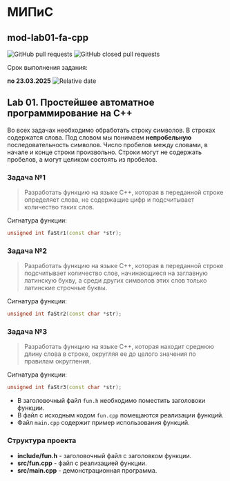 #  МИПиС
## mod-lab01-fa-cpp


![GitHub pull requests](https://img.shields.io/github/issues-pr/UNN-IASR/mod-lab01-fa-cpp)
![GitHub closed pull requests](https://img.shields.io/github/issues-pr-closed/UNN-IASR/mod-lab01-fa-cpp)

Срок выполнения задания:

**по 23.03.2025** ![Relative date](https://img.shields.io/date/1742763600) 


## Lab 01. Простейшее автоматное программирование на С++

Во всех задачах необходимо обработать строку символов. В строках содержатся слова. Под словом мы понимаем **непробельную** последовательность символов. Число пробелов между словами, в начале и конце строки произвольно. Строки могут не содержать пробелов, а могут целиком состоять из пробелов.


### Задача №1

> Разработать функцию на языке С++, которая в переданной строке определяет слова, не содержащие цифр и подсчитывает количество таких слов.

Сигнатура функции:

```cpp
unsigned int faStr1(const char *str);
```

### Задача №2

> Разработать функцию на языке С++, которая в переданной строке подсчитывает количество слов, начинающиеся на заглавную латинскую букву, а среди других символов этих слов только латинские строчные буквы.

Сигнатура функции:

```cpp
unsigned int faStr2(const char *str);
```

### Задача №3

> Разработать функцию на языке С++, которая находит среднюю длину слова в строке, округляя ее до целого значения по правилам округления.

Сигнатура функции:

```cpp
unsigned int faStr3(const char *str);
```

- В заголовочный файл `fun.h` необходимо поместить заголовоки функции.
- В файл с исходным кодом `fun.cpp` помещаются реализации функций.
- Файл `main.cpp` содержит пример использования функций.


### Структура проекта

- **include/fun.h** - заголовочный файл с заголовком функции.
- **src/fun.cpp** - файл с реализацией функции.
- **src/main.cpp** - демонстрационная программа.
 



